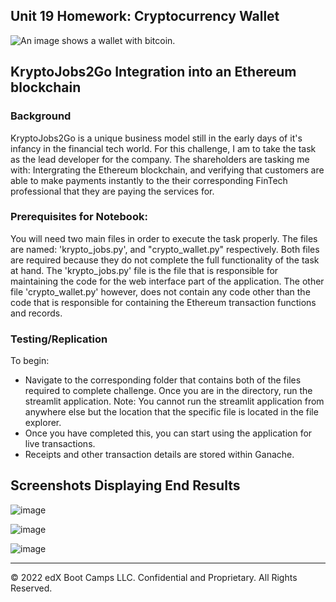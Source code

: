 ## Unit 19 Homework: Cryptocurrency Wallet

![An image shows a wallet with bitcoin.](Images/19-4-challenge-image.png)

## KryptoJobs2Go Integration into an Ethereum blockchain

### Background

KryptoJobs2Go is a unique business model still in the early days of it's infancy in the financial tech world. For this challenge, I am to take the task as the lead developer for the company. The shareholders are tasking me with: Intergrating the Ethereum blockchain, and verifying that customers are able to make payments instantly to the their corresponding FinTech professional that they are paying the services for.

### Prerequisites for Notebook:

You will need two main files in order to execute the task properly. The files are named: 'krypto_jobs.py', and "crypto_wallet.py" respectively. Both files are required because they do not complete the full functionality of the task at hand. The 'krypto_jobs.py' file is the file that is responsible for maintaining the code for the web interface part of the application. The other file 'crypto_wallet.py' however, does not contain any code other than the code that is responsible for containing the Ethereum transaction functions and records.

### Testing/Replication

To begin:
  - Navigate to the corresponding folder that contains both of the files required to complete challenge. Once you are in the directory, run the streamlit application. Note: You cannot run the streamlit application from anywhere else but the location that the specific file is located in the file explorer.
  - Once you have completed this, you can start using the application for live transactions.
  - Receipts and other transaction details are stored within Ganache.

## Screenshots Displaying End Results

![image](screenshot-2.png)

![image](Streamlit-App-screenshot.png)

![image](Ganache-Screenshot.png)

---

© 2022 edX Boot Camps LLC. Confidential and Proprietary. All Rights Reserved.
